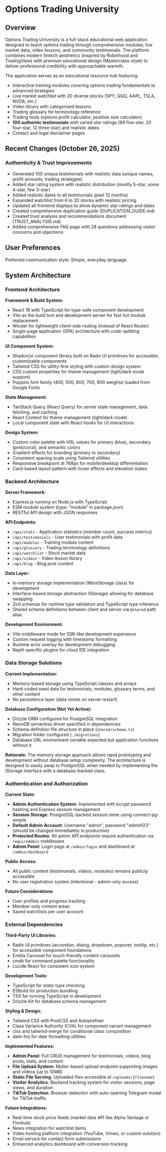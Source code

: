 # Options Trading University

## Overview

Options Trading University is a full-stack educational web application designed to teach options trading through comprehensive modules, live market data, video lessons, and community testimonials. The platform combines modern fintech aesthetics (inspired by Robinhood and TradingView) with premium educational design (Masterclass-style) to deliver professional credibility with approachable warmth.

The application serves as an educational resource hub featuring:
- Interactive training modules covering options trading fundamentals to advanced strategies
- Live market watchlist with 20 diverse stocks (SPY, QQQ, AAPL, TSLA, NVDA, etc.)
- Video library with categorized lessons
- Trading glossary for terminology reference
- Trading tools (options profit calculator, position size calculator)
- **100 authentic testimonials** with varied star ratings (68 five-star, 20 four-star, 12 three-star) and realistic dates
- Contact and legal disclaimer pages

## Recent Changes (October 26, 2025)

### Authenticity & Trust Improvements
- Generated 100 unique testimonials with realistic data (unique names, profit amounts, trading strategies)
- Added star rating system with realistic distribution (mostly 5-star, some 4-star, few 3-star)
- Added realistic dates to all testimonials (past 12 months)
- Expanded watchlist from 6 to 20 stocks with realistic pricing
- Updated all frontend displays to show dynamic star ratings and dates
- Created comprehensive duplication guide (DUPLICATION_GUIDE.md)
- Created trust analysis and recommendations document (TRUST_ANALYSIS.md)
- Added comprehensive FAQ page with 28 questions addressing visitor concerns and objections

## User Preferences

Preferred communication style: Simple, everyday language.

## System Architecture

### Frontend Architecture

**Framework & Build System:**
- React 18 with TypeScript for type-safe component development
- Vite as the build tool and development server for fast hot module replacement
- Wouter for lightweight client-side routing (instead of React Router)
- Single-page application (SPA) architecture with code-splitting capabilities

**UI Component System:**
- Shadcn/ui component library built on Radix UI primitives for accessible, customizable components
- Tailwind CSS for utility-first styling with custom design system
- CSS custom properties for theme management (light/dark mode support)
- Poppins font family (400, 500, 600, 700, 900 weights) loaded from Google Fonts

**State Management:**
- TanStack Query (React Query) for server state management, data fetching, and caching
- React Context for theme management (light/dark mode)
- Local component state with React hooks for UI interactions

**Design System:**
- Custom color palette with HSL values for primary (blue), secondary (pink/coral), and semantic colors
- Gradient effects for branding (primary to secondary)
- Consistent spacing scale using Tailwind utilities
- Responsive breakpoint at 768px for mobile/desktop differentiation
- Card-based layout pattern with hover effects and elevation states

### Backend Architecture

**Server Framework:**
- Express.js running on Node.js with TypeScript
- ESM module system (type: "module" in package.json)
- RESTful API design with JSON responses

**API Endpoints:**
- `/api/stats` - Application statistics (member count, success metrics)
- `/api/testimonials` - User testimonials with profit data
- `/api/modules` - Training module content
- `/api/glossary` - Trading terminology definitions
- `/api/watchlist` - Stock market data
- `/api/videos` - Video lesson library
- `/api/blog` - Blog post content

**Data Layer:**
- In-memory storage implementation (MemStorage class) for development
- Interface-based storage abstraction (IStorage) allowing for database swapping
- Zod schemas for runtime type validation and TypeScript type inference
- Shared schema definitions between client and server via `@shared` path alias

**Development Environment:**
- Vite middleware mode for SSR-like development experience
- Custom request logging with timestamp formatting
- Runtime error overlay for development debugging
- Replit-specific plugins for cloud IDE integration

### Data Storage Solutions

**Current Implementation:**
- Memory-based storage using TypeScript classes and arrays
- Hard-coded seed data for testimonials, modules, glossary terms, and other content
- No persistence layer (data resets on server restart)

**Database Configuration (Not Yet Active):**
- Drizzle ORM configured for PostgreSQL integration
- NeonDB serverless driver specified in dependencies
- Schema definition file structure in place (`shared/schema.ts`)
- Migration folder configured (`./migrations`)
- Database URL environment variable expected but application functions without it

**Rationale:**
The memory storage approach allows rapid prototyping and development without database setup complexity. The architecture is designed to easily swap to PostgreSQL when needed by implementing the IStorage interface with a database-backed class.

### Authentication and Authorization

**Current State:**
- **Admin Authentication System**: Implemented with bcrypt password hashing and Express session management
- **Session Storage**: PostgreSQL-backed session store using connect-pg-simple
- **Default Admin Account**: Username "admin", password "admin123" (should be changed immediately in production)
- **Protected Routes**: All admin API endpoints require authentication via `requireAdmin` middleware
- **Admin Panel**: Login page at `/admin/login` and dashboard at `/admin/dashboard`

**Public Access:**
- All public content (testimonials, videos, modules) remains publicly accessible
- No user registration system (intentional - admin-only access)

**Future Considerations:**
- User profiles and progress tracking
- Member-only content areas
- Saved watchlists per user account

### External Dependencies

**Third-Party UI Libraries:**
- Radix UI primitives (accordion, dialog, dropdown, popover, tooltip, etc.) for accessible component foundations
- Embla Carousel for touch-friendly content carousels
- cmdk for command palette functionality
- Lucide React for consistent icon system

**Development Tools:**
- TypeScript for static type checking
- ESBuild for production bundling
- TSX for running TypeScript in development
- Drizzle Kit for database schema management

**Styling & Design:**
- Tailwind CSS with PostCSS and Autoprefixer
- Class Variance Authority (CVA) for component variant management
- clsx and tailwind-merge for conditional class composition
- date-fns for date formatting utilities

**Implemented Features:**
- **Admin Panel**: Full CRUD management for testimonials, videos, blog posts, stats, and content
- **File Upload System**: Multer-based upload endpoint supporting images and videos (up to 10MB)
- **Static File Serving**: Uploaded files accessible at `/uploads/{filename}`
- **Visitor Analytics**: Backend tracking system for visitor sessions, page views, and duration
- **TikTok Detection**: Browser detection with auto-opening Telegram modal for TikTok traffic

**Future Integrations:**
- Real-time stock price feeds (market data API like Alpha Vantage or Finnhub)
- News integration for watchlist items
- Video hosting platform integration (YouTube, Vimeo, or custom solution)
- Email service for contact form submissions
- Enhanced analytics dashboard with conversion tracking